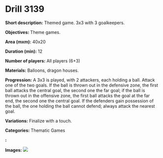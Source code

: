 # Drill 3139

**Short description:**
Themed game. 3x3 with 3 goalkeepers.

**Objectives:**
Theme games.

**Area (mxm):**
40x20

**Duration (min):**
12

**Number of players:**
All players (6+3)

**Materials:**
Balloons, dragon houses.

**Progression:**
A 3x3 is played, with 2 attackers, each holding a ball. Attack one of the two goals. If the ball is thrown out in the defensive zone, the first ball attacks the central goal, the second one the far goal; if the ball is thrown out in the offensive zone, the first ball attacks the goal at the far end, the second one the central goal. If the defenders gain possession of the ball, the one holding the ball cannot defend; always attack the nearest goal.

**Variations:**
Finalize with a touch.

**Categories:**
Thematic Games

**:**


**Images:**
![](https://www.coachingfutsal.com/\images\5be53b04-a7be-4b36-83c0-9cdb54ac5656_75.png)

